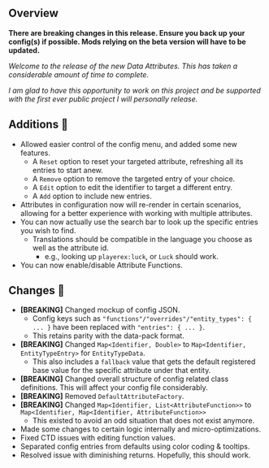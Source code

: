 ## Overview
**There are breaking changes in this release. Ensure you back up your config(s) if possible. Mods relying on the beta version will have to be updated.**

*Welcome to the release of the new Data Attributes. This has taken a considerable amount of time to complete.*

*I am glad to have this opportunity to work on this project and be supported with the first ever public project I will personally release.*

## Additions 🍎
- Allowed easier control of the config menu, and added some new features.
  - A `Reset` option to reset your targeted attribute, refreshing all its entries to start anew.
  - A `Remove` option to remove the targeted entry of your choice.
  - A `Edit` option to edit the identifier to target a different entry.
  - A `Add` option to include new entries.
- Attributes in configuration now will re-render in certain scenarios, allowing for a better experience with working with multiple attributes.
- You can now actually use the search bar to look up the specific entries you wish to find.
  - Translations should be compatible in the language you choose as well as the attribute id.
    - e.g., looking up `playerex:luck`, or `Luck` should work.
- You can now enable/disable Attribute Functions.

## Changes 🌽
- **[BREAKING]** Changed mockup of config JSON.
  - Config keys such as `"functions"/"overrides"/"entity_types": { ... }` have been replaced with `"entries": { ... }`.
  - This retains parity with the data-pack format.
- **[BREAKING]** Changed `Map<Identifier, Double>` to `Map<Identifier, EntityTypeEntry>` for `EntityTypeData`.
  - This also includes a `fallback` value that gets the default registered base value for the specific attribute under that entity.
- **[BREAKING]** Changed overall structure of config related class definitions. This will affect your config file considerably.
- **[BREAKING]** Removed `DefaultAttributeFactory`.
- **[BREAKING]** Changed `Map<Identifier, List<AttributeFunction>>` to `Map<Identifier, Map<Identifier, AttributeFunction>>`
  - This existed to avoid an odd situation that does not exist anymore.
- Made some changes to certain logic internally and micro-optimizations.
- Fixed CTD issues with editing function values.
- Separated config entries from defaults using color coding & tooltips.
- Resolved issue with diminishing returns. Hopefully, this should work.